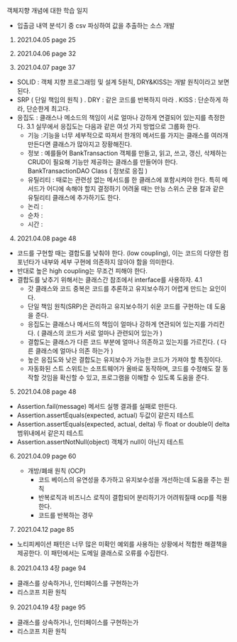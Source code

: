 객체지향 개념에 대한 학습 일지

* 입출금 내역 분석기 중 csv 파싱하여 값을 추출하는 소스 개발
1. 2021.04.05
page 25

2. 2021.04.06
page 32

3. 2021.04.07 page 37
  - SOLID : 객체 지향 프로그래밍 및 설계 5원칙, DRY&KISS는 개발 원칙이라고 보면 된다.
  - SRP ( 단일 책임의 원칙 )
    . DRY : 같은 코드를 반복하지 마라
    . KISS : 단순하게 하라, 단순한게 최고다.
  - 응집도 : 클래스나 메소드의 책임이 서로 얼마나 강하게 연결되어 있는지를 측정한다.
  3.1 실무에서 응집도는 다음과 같은 여섯 가지 방법으로 그룹화 한다.
    - 기능 :기능을 너무 세부적으로 따져서 한개의 메서드를 가지는 클래스를 여러개 만든다면 클래스가 많아지고 장황해진다.
    - 정보 : 예를들어 BankTransaction 객체를 만들고, 읽고, 쓰고, 갱신, 삭제하는 CRUD이 필요해 기능만 제공하는 클래스를 만들어야 한다. BankTransactionDAO Class ( 정보로 응집 )
    - 유틸리티 : 때로는 관련성 없는 메서드를 한 클래스에 포함시켜야 한다. 특히 메서드가 어디에 속해야 할지 결정하기 어려울 때는 만능 스위스 군용 칼과 같은 유틸리티 클래스에 추가하기도 한다.
    - 논리 : 
    - 순차 : 
    - 시간 :
 

4. 2021.04.08 page 48
  - 코드를 구현할 때는 결합도를 낮춰야 한다. (low coupling), 이는 코드의 다양한 컴포넌타가 내부와 세부 구현에 의존하지 않아야 함을 의미한다.
  - 반대로 높은 high coupling는 무조건 피해야 한다. 
  - 결합도를 낮추기 위해서는 클래스간 참조에서 interface를 사용하자.
  4.1
    - 갓 클래스와 코드 중복은 코드를 추론하고 유지보수하기 어렵게 만드는 요인이다.
    - 단일 책임 원칙(SRP)은 관리하고 유지보수하기 쉬운 코드를 구현하는 데 도움을 준다.
    - 응집도는 클래스나 메서드의 책임이 얼마나 강하게 연관되어 있는지를 가리킨다. ( 클래스의 코드가 서로 얼마나 관련되어 있는가 )
    - 결합도는 클래스가 다른 코드 부분에 얼마나 의존하고 있는지를 가르킨다. ( 다른 클래스에 얼마나 의존 하는가 )
    - 높은 응집도와 낮은 결합도는 유지보수가 가능한 코드가 가져야 할 특징이다.
    - 자동화된 스트 스위트는 소프트웨어가 올바로 동작하며, 코드를 수정해도 잘 동작할 것임을 확신할 수 있고, 프로그램을 이해할 수 있도록 도움을 준다.
  
5. 2021.04.08 page 48
  - Assertion.fail(message) 메서드 실행 결과를 실패로 만든다.
  - Assertion.assertEquals(expected, actual) 두값이 같은지 테스트
  - Assertion.assertEquals(expected, actual, delta) 두 float or double이 delta 범위내에서 같은지 테스트
  - Assertion.assertNotNull(object) 객체가 null이 아닌지 테스트

6. 2021.04.09 page 60
    - 개방/폐쇄 원칙 (OCP)
      - 코드 베이스의 유연성을 추가하고 유지보수성을 개선하는데 도움을 주는 원칙
      - 반복로직과 비즈니스 로직이 결합되어 분리하기가 어려워질때 ocp를 적용한다.
      - 코드를 반복하는 경우

7. 2021.04.12 page 85
  - 노티피케이션 패턴은 너무 많은 미확인 예외를 사용하는 상황에서 적합한 해결책을 제공한다. 이 패턴에서는 도메일 클래스로 오류를 수집한다.

8. 2021.04.13 4장 page 94
  - 클래스를 상속하거나, 인터페이스를 구현하는가
  - 리스코프 치환 원칙
    
    
9. 2021.04.19 4장 page 95
  - 클래스를 상속하거나, 인터페이스를 구현하는가
  - 리스코프 치환 원칙
    

